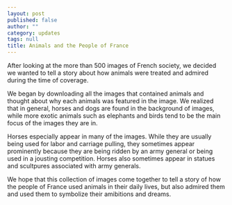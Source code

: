 ```yaml
---
layout: post
published: false
author: ""
category: updates
tags: null
title: Animals and the People of France
---
```


After looking at the more than 500 images of French society, we decided we wanted to tell a story about how animals were treated and admired during the time of coverage.

We began by downloading all the images that contained animals and thought about why each animals was featured in the image. We realized that in general, horses and dogs are found in the background of images, while more exotic animals such as elephants and birds tend to be the main focus of the images they are in.

Horses especially appear in many of the images. While they are usually being used for labor and carriage pulling, they sometimes appear prominently because they are being ridden by an army general or being used in a jousting competition. Horses also sometimes appear in statues and scultpures associated with army generals.

We hope that this collection of images come together to tell a story of how the people of France used animals in their daily lives, but also admired them and used them to symbolize their amibitions and dreams.
